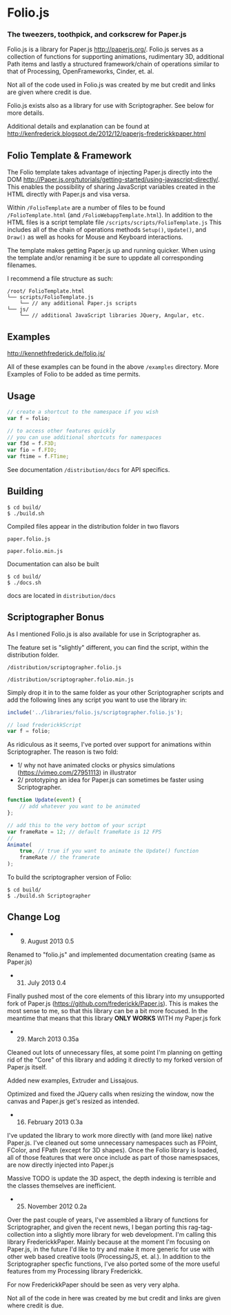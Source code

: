 Folio.js
============
### The tweezers, toothpick, and corkscrew for Paper.js ###



Folio.js is a library for Paper.js http://paperjs.org/. Folio.js serves as a collection of functions for supporting animations, rudimentary 3D, additional Path items and lastly a structured framework/chain of operations similar to that of Processing, OpenFrameworks, Cinder, et. al. 

Not all of the code used in Folio.js was created by me but credit and links are given where credit is due.

Folio.js exists also as a library for use with Scriptographer. See below for more details.

Additional details and explanation can be found at 
http://kenfrederick.blogspot.de/2012/12/paperjs-frederickkpaper.html




Folio Template & Framework
-------------

The Folio template takes advantage of injecting Paper.js directly into the DOM http://Paper.js.org/tutorials/getting-started/using-javascript-directly/. This enables the possibility of sharing JavaScript variables created in the HTML directly with Paper.js and visa versa. 

Within ```/FolioTemplate``` are a number of files to be found ```/FolioTemplate.html``` (and ```/FolioWebappTemplate.html```). In addition to the HTML files is a script template file ```/scripts/scripts/FolioTemplate.js``` This includes all of the chain of operations methods ```Setup()```, ```Update()```, and ```Draw()``` as well as hooks for Mouse and Keyboard interactions.

The template makes getting Paper.js up and running quicker. When using the template and/or renaming it be sure to uppdate all corresponding filenames.

I recommend a file structure as such:

	/root/ FolioTemplate.html
	└── scripts/FolioTemplate.js
		└── // any additional Paper.js scripts
	└── js/
		└── // additional JavaScript libraries JQuery, Angular, etc.


Examples
-------------

http://kennethfrederick.de/folio.js/

All of these examples can be found in the above ```/examples``` directory. More Examples of Folio to be added as time permits.



Usage
-------------


```javascript
// create a shortcut to the namespace if you wish
var f = folio;

// to access other features quickly
// you can use additional shortcuts for namespaces
var f3d = f.F3D;
var fio = f.FIO;
var ftime = f.FTime;
```

See documentation ```/distribution/docs``` for API specifics.





Building
-------------

```shell
$ cd build/
$ ./build.sh
```


Compiled files appear in the distribution folder in two flavors


	paper.folio.js

	paper.folio.min.js


Documentation can also be built

```shell
$ cd build/
$ ./docs.sh
```

docs are located in ```distribution/docs```



Scriptographer Bonus
-------------

As I mentioned Folio.js is also available for use in Scriptographer as.

The feature set is "slightly" different, you can find the script, within the distribution folder.

	/distribution/scriptographer.folio.js

	/distribution/scriptographer.folio.min.js

Simply drop it in to the same folder as your other Scriptographer scripts and add the following lines any script you want to use the library in:

```javascript
include('../libraries/folio.js/scriptographer.folio.js');

// load frederickkScript
var f = folio;
```

As ridiculous as it seems, I've ported over support for animations within Scriptographer. The reason is two fold:
- 1/ why not have animated clocks or physics simulations (https://vimeo.com/27951113) in illustrator 
- 2/ prototyping an idea for Paper.js can sometimes be faster using Scriptographer.

```javascript
function Update(event) {
	// add whatever you want to be animated
};

// add this to the very bottom of your script
var frameRate = 12; // default frameRate is 12 FPS
// 
Animate(
	true, // true if you want to animate the Update() function
	frameRate // the framerate
);
```

To build the scriptographer version of Folio:

```shell
$ cd build/
$ ./build.sh Scriptographer
```




Change Log
--------------

- 9. August 2013
0.5

Renamed to "folio.js" and implemented documentation creating (same as Paper.js)


- 31. July 2013
0.4

Finally pushed most of the core elements of this library into my unsupported fork of Paper.js (https://github.com/frederickk/Paper.js). This is makes the most sense to me, so that this library can be a bit more focused. In the meantime that means that this library **ONLY WORKS** WITH my Paper.js fork


- 29. March 2013
0.35a

Cleaned out lots of unnecessary files, at some point I'm planning on getting rid of the "Core" of this library and adding it directly to my forked version of Paper.js itself. 

Added new examples, Extruder and Lissajous.

Optimized and fixed the JQuery calls when resizing the window, now the canvas and Paper.js get's resized as intended.


- 16. February 2013
0.3a

I've updated the library to work more directly with (and more like) native Paper.js. I've cleaned out some unnecessary namespaces such as FPoint, FColor, and FPath (except for 3D shapes). Once the Folio library is loaded, all of those features that were once include as part of those namespsaces, are now directly injected into Paper.js

Massive TODO is update the 3D aspect, the depth indexing is terrible and the classes themselves are inefficient.


- 25. November 2012
0.2a

Over the past couple of years, I've assembled a library of functions for Scriptographer, and given the recent news, I began porting this rag-tag-collection into a slightly more library for web development. I'm calling this library FrederickkPaper. Mainly because at the moment I'm focusing on Paper.js, in the future I'd like to try and make it more generic for use with other web based creative tools (ProcessingJS, et. al.). In addition to the Scriptographer specfic functions, I've also ported some of the more useful features from my Processing library Frederickk.

For now FrederickkPaper should be seen as very very alpha.

Not all of the code in here was created by me but credit and links are given where credit is due.


